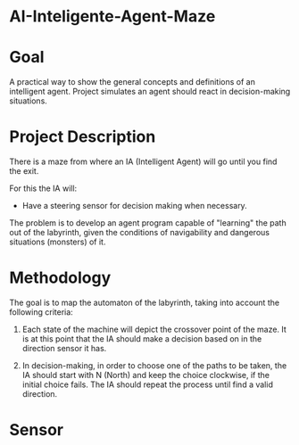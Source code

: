 # AI-Inteligente-Agent-Maze

# Goal

A practical way to show the general concepts and definitions of an intelligent agent. Project simulates an agent should react in decision-making situations.


# Project Description

There is a maze from where an IA (Intelligent Agent) will go until you find the exit. 

For this the IA will:
* Have a steering sensor for decision making when necessary.

The problem is to develop an agent program capable of "learning" the path out of the labyrinth, given the conditions of navigability and dangerous situations (monsters) of it.

# Methodology

The goal is to map the automaton of the labyrinth, taking into account the following criteria:

1. Each state of the machine will depict the crossover point of the maze. It is at this point that the IA should make a decision based on in the direction sensor it has.

2. In decision-making, in order to choose one of the paths to be taken, the IA should start with N (North) and keep the choice clockwise, if the initial choice fails. The IA should repeat the process until find a valid direction.

# Sensor





